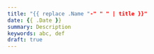 ```yaml
---
title: "{{ replace .Name "-" " " | title }}"
date: {{ .Date }}
summary: Description
keywords: abc, def
draft: true
---
```


